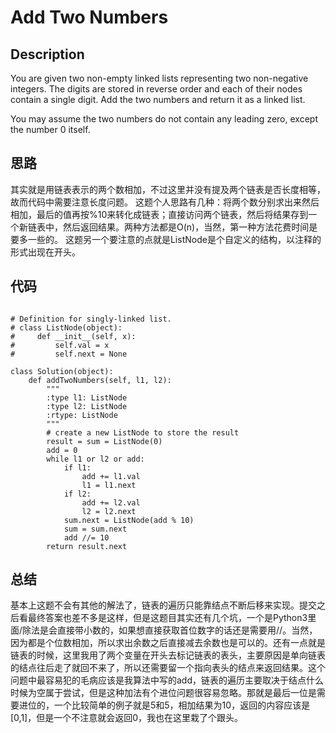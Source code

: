 # Add Two Numbers

## Description

You are given two non-empty linked lists representing two non-negative integers. The digits are stored in reverse order and each of their nodes contain a single digit. Add the two numbers and return it as a linked list.

You may assume the two numbers do not contain any leading zero, except the number 0 itself.

## 思路

其实就是用链表表示的两个数相加，不过这里并没有提及两个链表是否长度相等，故而代码中需要注意长度问题。
这题个人思路有几种：将两个数分别求出来然后相加，最后的值再按%10来转化成链表；直接访问两个链表，然后将结果存到一个新链表中，然后返回结果。两种方法都是O(n)，当然，第一种方法花费时间是要多一些的。
这题另一个要注意的点就是ListNode是个自定义的结构，以注释的形式出现在开头。

## 代码

```

# Definition for singly-linked list.
# class ListNode(object):
#     def __init__(self, x):
#         self.val = x
#         self.next = None

class Solution(object):
    def addTwoNumbers(self, l1, l2):
        """
        :type l1: ListNode
        :type l2: ListNode
        :rtype: ListNode
        """
        # create a new ListNode to store the result
        result = sum = ListNode(0)
        add = 0
        while l1 or l2 or add:
            if l1:
                add += l1.val
                l1 = l1.next
            if l2:
                add += l2.val
                l2 = l2.next
            sum.next = ListNode(add % 10)
            sum = sum.next
            add //= 10
        return result.next
```

## 总结

基本上这题不会有其他的解法了，链表的遍历只能靠结点不断后移来实现。提交之后看最终答案也差不多是这样，但是这题目其实还有几个坑，一个是Python3里面/除法是会直接带小数的，如果想直接获取首位数字的话还是需要用//。当然，因为都是个位数相加，所以求出余数之后直接减去余数也是可以的。还有一点就是链表的时候，这里我用了两个变量在开头去标记链表的表头，主要原因是单向链表的结点往后走了就回不来了，所以还需要留一个指向表头的结点来返回结果。这个问题中最容易犯的毛病应该是我算法中写的add，链表的遍历主要取决于结点什么时候为空属于尝试，但是这种加法有个进位问题很容易忽略。那就是最后一位是需要进位的，一个比较简单的例子就是5和5，相加结果为10，返回的内容应该是[0,1]，但是一个不注意就会返回0，我也在这里栽了个跟头。